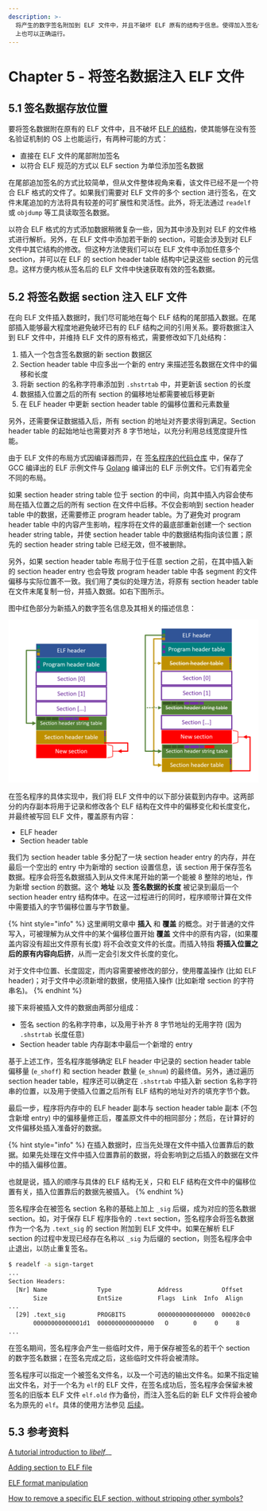 ```yaml
---
description: >-
  将产生的数字签名附加到 ELF 文件中，并且不破坏 ELF 原有的结构于信息。使得加入签名信息的 ELF 文件也能够在没有签名验证机制的普通 Linux
  上也可以正确运行。
---
```


# Chapter 5 - 将签名数据注入 ELF 文件

## 5.1 签名数据存放位置

要将签名数据附在原有的 ELF 文件中，且不破坏 [ELF 的结构](../group-1-kernel-signature-verification/chapter-2-elf-format-analysis.md)，使其能够在没有签名验证机制的 OS 上也能运行，有两种可能的方式：

* 直接在 ELF 文件的尾部附加签名
* 以符合 ELF 规范的方式以 ELF section 为单位添加签名数据

在尾部追加签名的方式比较简单，但从文件整体视角来看，该文件已经不是一个符合 ELF 格式的文件了。如果我们需要对 ELF 文件的多个 section 进行签名，在文件末尾追加的方法将具有较差的可扩展性和灵活性。此外，将无法通过 `readelf` 或 `objdump` 等工具读取签名数据。

以符合 ELF 格式的方式添加数据稍微复杂一些，因为其中涉及到对 ELF 的文件格式进行解析。另外，在 ELF 文件中添加若干新的 section，可能会涉及到对 ELF 文件中其它结构的修改。但这种方法使我们可以在 ELF 文件中添加任意多个 section，并可以在 ELF 的 section header table 结构中记录这些 section 的元信息。这样方便内核从签名后的 ELF 文件中快速获取有效的签名数据。

## 5.2 将签名数据 section 注入 ELF 文件

在向 ELF 文件插入数据时，我们尽可能地在每个 ELF 结构的尾部插入数据。在尾部插入能够最大程度地避免破坏已有的 ELF 结构之间的引用关系。要将数据注入到 ELF 文件中，并维持 ELF 文件的原有格式，需要修改如下几处结构：

1. 插入一个包含签名数据的新 section 数据区
2. Section header table 中应多出一个新的 entry 来描述签名数据在文件中的偏移和长度
3. 将新 section 的名称字符串添加到 `.shstrtab` 中，并更新该 section 的长度
4. 数据插入位置之后的所有 section 的偏移地址都需要被后移更新
5. 在 ELF header 中更新 section header table 的偏移位置和元素数量

另外，还需要保证数据插入后，所有 section 的地址对齐要求得到满足。Section header table 的起始地址也需要对齐 8 字节地址，以充分利用总线宽度提升性能。

由于 ELF 文件的布局方式因编译器而异，在 [签名程序的代码仓库](https://github.com/mrdrivingduck/linux-elf-binary-signer/tree/master/test/func) 中，保存了 GCC 编译出的 ELF 示例文件与 [Golang](https://golang.org/) 编译出的 ELF 示例文件。它们有着完全不同的布局。

如果 section header string table 位于 section 的中间，向其中插入内容会使布局在插入位置之后的所有 section 在文件中后移。不仅会影响到 section header table 中的数据，还需要修正 program header table。为了避免对 program header table 中的内容产生影响，程序将在文件的最底部重新创建一个 section header string table，并使 section header table 中的数据结构指向该位置；原先的 section header string table 已经无效，但不被删除。

另外，如果 section header table 布局于位于任意 section 之前，在其中插入新的 section header entry 也会导致 program header table 中各 segment 的文件偏移与实际位置不一致。我们用了类似的处理方法，将原有 section header table 在文件末尾复制一份，并插入数据。如右下图所示。

图中红色部分为新插入的数字签名信息及其相关的描述信息：

![&#x6CE8;&#x5165;&#x7B7E;&#x540D;&#x540E;&#x7684; ELF &#x6587;&#x4EF6;](../.gitbook/assets/elf-new-section.png)

在签名程序的具体实现中，我们将 ELF 文件中的以下部分装载到内存中。这两部分的内存副本将用于记录和修改各个 ELF 结构在文件中的偏移变化和长度变化，并最终被写回 ELF 文件，覆盖原有内容：

* ELF header
* Section header table

我们为 section header table 多分配了一块 section header entry 的内存，并在最后一个空出的 entry 中为新增的 section 设置信息，该 section 用于保存签名数据。程序会将签名数据插入到从文件末尾开始的第一个能被 8 整除的地址，作为新增 section 的数据。这个 **地址** 以及 **签名数据的长度** 被记录到最后一个 section header entry 结构体中。在这一过程进行的同时，程序顺带计算在文件中需要插入的字节偏移位置与字节数量。

{% hint style="info" %}
这里阐明文章中 **插入** 和 **覆盖** 的概念。对于普通的文件写入，可被理解为从文件中的某个偏移位置开始 **覆盖** 文件中的原有内容，\(如果覆盖内容没有超出文件原有长度\) 将不会改变文件的长度。而插入特指 **将插入位置之后的原有内容向后挤**，从而一定会引发文件长度的变化。

对于文件中位置、长度固定，而内容需要被修改的部分，使用覆盖操作 \(比如 ELF header\)；对于文件中必须新增的数据，使用插入操作 \(比如新增 section 的字符串名\)。
{% endhint %}

接下来将被插入文件的数据由两部分组成：

* 签名 section 的名称字符串，以及用于补齐 8 字节地址的无用字符 \(因为 `.shstrtab` 长度任意\)
* Section header table 内存副本中最后一个新增的 entry

基于上述工作，签名程序能够确定 ELF header 中记录的 section header table 偏移量 \(`e_shoff`\) 和 section header 数量 \(`e_shnum`\) 的最终值。另外，通过遍历 section header table，程序还可以确定在 `.shstrtab` 中插入新 section 名称字符串的位置，以及用于使插入位置之后所有 ELF 结构的地址对齐的填充字节个数。

最后一步，程序将内存中的 ELF header 副本与 section header table 副本 \(不包含新增 entry\) 中的偏移量修正后，覆盖原文件中的相同部分；然后，在计算好的文件偏移处插入准备好的数据。

{% hint style="info" %}
在插入数据时，应当先处理在文件中插入位置靠后的数据。如果先处理在文件中插入位置靠前的数据，将会影响到之后插入的数据在文件中的插入偏移位置。

也就是说，插入的顺序与具体的 ELF 结构无关，只和 ELF 结构在文件中的偏移位置有关，插入位置靠后的数据先被插入。
{% endhint %}

签名程序会在被签名 section 名称的基础上加上 `_sig` 后缀，成为对应的签名数据 section。如，对于保存 ELF 程序指令的 `.text` section，签名程序会将签名数据作为一个名为 `.text_sig` 的 section 附加到 ELF 文件中。如果在解析 ELF section 的过程中发现已经存在名称以 `_sig` 为后缀的 section，则签名程序会中止退出，以防止重复签名。

```bash
$ readelf -a sign-target
...
Section Headers:
  [Nr] Name              Type             Address           Offset
       Size              EntSize          Flags  Link  Info  Align
...
  [29] .text_sig         PROGBITS         0000000000000000  000020c0
       00000000000001d1  0000000000000000   O       0     0     8
...
```

在签名期间，签名程序会产生一些临时文件，用于保存被签名的若干个 section 的数字签名数据；在签名完成之后，这些临时文件将会被清除。

签名程序可以指定一个被签名文件名，以及一个可选的输出文件名。如果不指定输出文件名，对于一个名为 `elf`的 ELF 文件，在签名成功后，签名程序会保留未被签名的旧版本 ELF 文件 `elf.old` 作为备份，而注入签名后的新 ELF 文件将会被命名为原先的 `elf`。具体的使用方法参见 [后续](../group-3-usage/chapter-9-elf-sign.md#82-qian-ming-cheng-xu-de-shi-yong-fang-shi)。

## 5.3 参考资料

[A tutorial introduction to _libelf_](https://sourceforge.net/projects/elftoolchain/files/Documentation/libelf-by-example/20120308/libelf-by-example.pdf/download)\_\_

[Adding section to ELF file](https://stackoverflow.com/questions/1088128/adding-section-to-elf-file)

[ELF format manipulation](https://stackoverflow.com/questions/7601344/elf-format-manipulation)

[How to remove a specific ELF section, without stripping other symbols?](https://stackoverflow.com/questions/31453859/how-to-remove-a-specific-elf-section-without-stripping-other-symbols)

